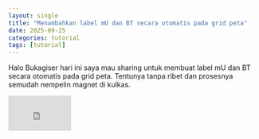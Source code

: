 ```yaml
---
layout: single
title: "Menambahkan label mU dan BT secara otomatis pada grid peta"
date: 2025-09-25
categories: tutorial
tags: [tutorial]
---
```


Halo Bukagiser hari ini saya mau sharing untuk membuat label mU dan BT secara otomatis pada grid peta. Tentunya tanpa ribet dan prosesnya semudah nempelin magnet di kulkas.

<iframe
  src="https://www.youtube.com/embed/pUadQcq7ZTs"
  title="Tutorial QGIS"
  allowfullscreen
  style="width:25%;aspect-ratio:16/9;border:0"></iframe>
  